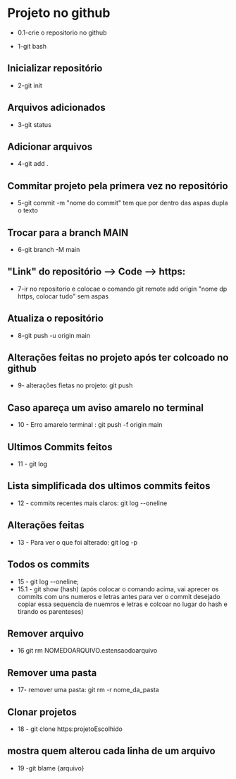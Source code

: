 # Projeto no github


 - 0.1-crie o repositorio no github

 - 1-git bash

## Inicializar repositório
 - 2-git init

## Arquivos adicionados
 - 3-git status

## Adicionar arquivos

 - 4-git add .

## Commitar projeto pela primera vez no repositório
 - 5-git commit -m "nome do commit" tem que por dentro das aspas dupla o texto

## Trocar para a branch MAIN
 - 6-git branch -M main

## "Link" do repositório --> Code --> https:
 - 7-ir no repositorio e colocae o comando git remote add origin "nome dp https, colocar tudo" sem aspas

## Atualiza o repositório
 - 8-git push -u origin main

## Alterações feitas no projeto após ter colcoado no github
 - 9- alterações fietas no projeto: git push

## Caso apareça um aviso amarelo no terminal
 - 10 - Erro amarelo terminal : git push -f origin main

## Ultimos Commits feitos
 - 11 - git log

 ## Lista simplificada dos ultimos commits feitos
 - 12 - commits recentes mais claros: git log --oneline

##  Alterações feitas
 - 13 - Para ver o que foi alterado: git log -p

## Todos os commits
 - 15 - git log --oneline;
 - 15.1 - git show (hash) (após colocar o comando acima, vai aprecer os commits com uns numeros e letras antes para ver o commit desejado copiar essa sequencia de nuemros e letras e colcoar no lugar do hash e tirando os parenteses)

## Remover arquivo

 - 16  git rm NOMEDOARQUIVO.estensaodoarquivo


## Remover uma pasta
 - 17- remover uma pasta: git rm -r nome_da_pasta


## Clonar projetos
- 18 - git clone https:projetoEscolhido


## mostra quem alterou cada linha de um arquivo
- 19 -git blame {arquivo}